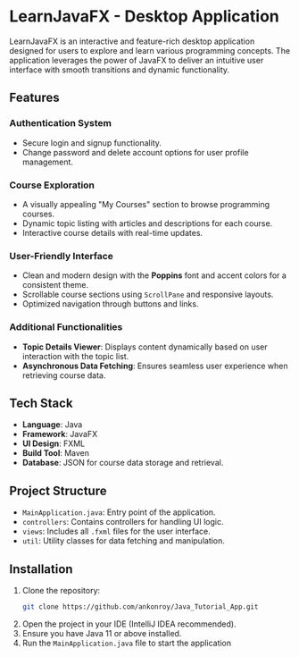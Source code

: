 # **LearnJavaFX - Desktop Application**

LearnJavaFX is an interactive and feature-rich desktop application designed for users to explore and learn various programming concepts. The application leverages the power of JavaFX to deliver an intuitive user interface with smooth transitions and dynamic functionality.

## **Features**

### **Authentication System**
- Secure login and signup functionality.
- Change password and delete account options for user profile management.

### **Course Exploration**
- A visually appealing "My Courses" section to browse programming courses.
- Dynamic topic listing with articles and descriptions for each course.
- Interactive course details with real-time updates.

### **User-Friendly Interface**
- Clean and modern design with the **Poppins** font and accent colors for a consistent theme.
- Scrollable course sections using `ScrollPane` and responsive layouts.
- Optimized navigation through buttons and links.

### **Additional Functionalities**
- **Topic Details Viewer**: Displays content dynamically based on user interaction with the topic list.
- **Asynchronous Data Fetching**: Ensures seamless user experience when retrieving course data.

## **Tech Stack**
- **Language**: Java
- **Framework**: JavaFX
- **UI Design**: FXML
- **Build Tool**: Maven
- **Database**: JSON for course data storage and retrieval.

## **Project Structure**
- `MainApplication.java`: Entry point of the application.
- `controllers`: Contains controllers for handling UI logic.
- `views`: Includes all `.fxml` files for the user interface.
- `util`: Utility classes for data fetching and manipulation.

## **Installation**

1. Clone the repository:
   ```bash
   git clone https://github.com/ankonroy/Java_Tutorial_App.git

2. Open the project in your IDE (IntelliJ IDEA recommended).
3. Ensure you have Java 11 or above installed.
4. Run the `MainApplication.java` file to start the application
